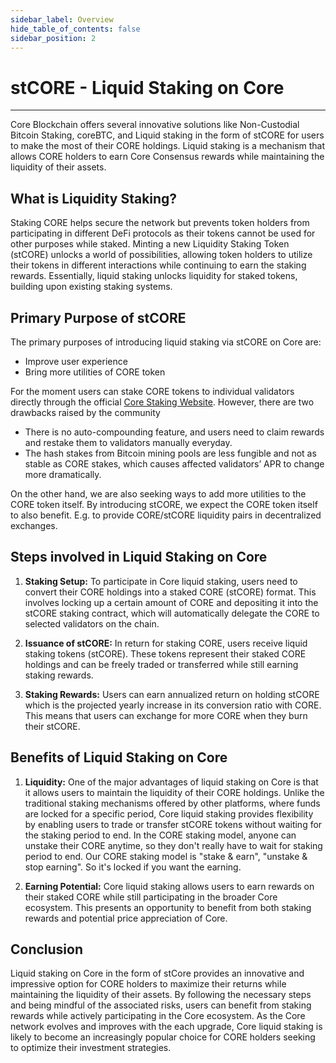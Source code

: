 ```yaml
---
sidebar_label: Overview
hide_table_of_contents: false
sidebar_position: 2
---
```



# stCORE - Liquid Staking on Core
---

Core Blockchain offers several innovative solutions like Non-Custodial Bitcoin Staking, coreBTC, and Liquid staking in the form of stCORE for users to make the most of their CORE holdings. Liquid staking is a mechanism that allows CORE holders to earn Core Consensus rewards while maintaining the liquidity of their assets. 

## What is Liquidity Staking?
Staking CORE helps secure the network but prevents token holders from participating in different DeFi protocols as their tokens cannot be used for other purposes while staked. Minting a new Liquidity Staking Token (stCORE) unlocks a world of possibilities, allowing token holders to utilize their tokens in different interactions while continuing to earn the staking rewards. Essentially, liquid staking unlocks liquidity for staked tokens, building upon existing staking systems.

## Primary Purpose of stCORE 
The primary purposes of introducing liquid staking via stCORE on Core are:

* Improve user experience
* Bring more utilities of CORE token

For the moment users can stake CORE tokens to individual validators directly through the official [Core Staking Website](https://stake.coredao.org). However, there are two drawbacks raised by the community

* There is no auto-compounding feature, and users need to claim rewards and restake them to validators manually everyday. 
* The hash stakes from Bitcoin mining pools are less fungible and not as stable as CORE stakes, which causes affected validators’ APR to change more dramatically.

On the other hand, we are also seeking ways to add more utilities to the CORE token itself. By introducing stCORE, we expect the CORE token itself to also benefit. E.g. to provide CORE/stCORE liquidity pairs in decentralized exchanges. 

## Steps involved in Liquid Staking on Core 

1. **Staking Setup:** To participate in Core liquid staking, users need to convert their CORE holdings into a staked CORE (stCORE) format. This involves locking up a certain amount of CORE and depositing it into the stCORE staking contract, which will automatically delegate the CORE to selected validators on the chain.

2. **Issuance of stCORE:** In return for staking CORE, users receive liquid staking tokens (stCORE). These tokens represent their staked CORE holdings and can be freely traded or transferred while still earning staking rewards.

3. **Staking Rewards:** Users can earn annualized return on holding stCORE which is the projected yearly increase in its conversion ratio with CORE. This means that users can exchange for more CORE when they burn their stCORE.

## Benefits of Liquid Staking on Core 
1. **Liquidity:** One of the major advantages of liquid staking on Core is that it allows users to maintain the liquidity of their CORE holdings. Unlike the traditional staking mechanisms offered by other platforms, where funds are locked for a specific period, Core liquid staking provides flexibility by enabling users to trade or transfer stCORE tokens without waiting for the staking period to end. In the CORE staking model, anyone can unstake their CORE anytime, so they don't really have to wait for staking period to end. Our CORE staking model is "stake & earn", "unstake & stop earning". So it's locked if you want the earning.

2. **Earning Potential:** Core liquid staking allows users to earn rewards on their staked CORE while still participating in the broader Core ecosystem. This presents an opportunity to benefit from both staking rewards and potential price appreciation of Core.

## Conclusion

Liquid staking on Core in the form of stCore provides an innovative and impressive option for CORE holders to maximize their returns while maintaining the liquidity of their assets. By following the necessary steps and being mindful of the associated risks, users can benefit from staking rewards while actively participating in the Core ecosystem. As the Core network evolves and improves with the each upgrade, Core liquid staking is likely to become an increasingly popular choice for CORE holders seeking to optimize their investment strategies.
